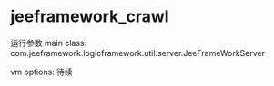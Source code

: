 # jeeframework_crawl

运行参数
main class: com.jeeframework.logicframework.util.server.JeeFrameWorkServer


vm options:
待续